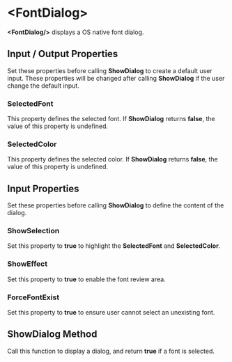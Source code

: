 # \<FontDialog\>

**\<FontDialog/\>** displays a OS native font dialog.

## Input / Output Properties

Set these properties before calling **ShowDialog** to create a default user input. These properties will be changed after calling **ShowDialog** if the user change the default input.

### SelectedFont

This property defines the selected font. If **ShowDialog** returns **false**, the value of this property is undefined.

### SelectedColor

This property defines the selected color. If **ShowDialog** returns **false**, the value of this property is undefined.

## Input Properties

Set these properties before calling **ShowDialog** to define the content of the dialog.

### ShowSelection

Set this property to **true** to highlight the **SelectedFont** and **SelectedColor**.

### ShowEffect

Set this property to **true** to enable the font review area.

### ForceFontExist

Set this property to **true** to ensure user cannot select an unexisting font.

## ShowDialog Method

Call this function to display a dialog, and return **true** if a font is selected.

